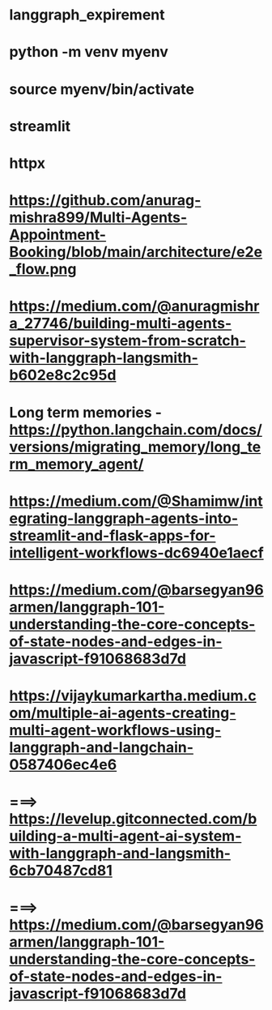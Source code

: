 # langgraph_expirement


# python -m venv myenv
# source myenv/bin/activate

# streamlit
# httpx
# https://github.com/anurag-mishra899/Multi-Agents-Appointment-Booking/blob/main/architecture/e2e_flow.png
# https://medium.com/@anuragmishra_27746/building-multi-agents-supervisor-system-from-scratch-with-langgraph-langsmith-b602e8c2c95d
# Long term memories - https://python.langchain.com/docs/versions/migrating_memory/long_term_memory_agent/
# https://medium.com/@Shamimw/integrating-langgraph-agents-into-streamlit-and-flask-apps-for-intelligent-workflows-dc6940e1aecf
# https://medium.com/@barsegyan96armen/langgraph-101-understanding-the-core-concepts-of-state-nodes-and-edges-in-javascript-f91068683d7d
# https://vijaykumarkartha.medium.com/multiple-ai-agents-creating-multi-agent-workflows-using-langgraph-and-langchain-0587406ec4e6


# ===> https://levelup.gitconnected.com/building-a-multi-agent-ai-system-with-langgraph-and-langsmith-6cb70487cd81
# ===> https://medium.com/@barsegyan96armen/langgraph-101-understanding-the-core-concepts-of-state-nodes-and-edges-in-javascript-f91068683d7d